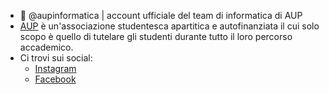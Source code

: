 - 👋 @aupinformatica | account ufficiale del team di informatica di AUP
- [AUP](https://aup.it/) è un'associazione studentesca apartitica e autofinanziata il cui solo scopo è quello di tutelare gli studenti durante tutto il loro percorso accademico.
- Ci trovi sui social:
  * [Instagram](https://www.instagram.com/aup.poliba/)
  * [Facebook](https://www.facebook.com/associazioneulissepolitecnico/)

<!--

**Here are some ideas to get you started:**

🙋‍♀️ A short introduction - what is your organization all about?
🌈 Contribution guidelines - how can the community get involved?
👩‍💻 Useful resources - where can the community find your docs? Is there anything else the community should know?
🍿 Fun facts - what does your team eat for breakfast?
🧙 Remember, you can do mighty things with the power of [Markdown](https://docs.github.com/github/writing-on-github/getting-started-with-writing-and-formatting-on-github/basic-writing-and-formatting-syntax)
-->
